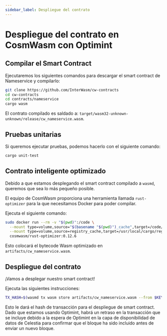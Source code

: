 ```yaml
---
sidebar_label: Despliegue del contrato
---
```


# Despliegue del contrato en CosmWasm con Optimint
<!-- markdownlint-disable MD013 -->

## Compilar el Smart Contract

Ejecutaremos los siguientes comandos para descargar el smart contract de Nameservice y compilarlo:

```sh
git clone https://github.com/InterWasm/cw-contracts
cd cw-contracts
cd contracts/nameservice
cargo wasm
```

El contrato compilado es saldado a: `target/wasm32-unknown-unknown/release/cw_nameservice.wasm`.

## Pruebas unitarias

Si queremos ejecutar pruebas, podemos hacerlo con el siguiente comando:

```sh
cargo unit-test
```

## Contrato inteligente optimizado

Debido a que estamos desplegando el smart contract compilado a `wasmd`, queremos que sea lo más pequeño posible.

El equipo de CosmWasm proporciona una herramienta llamada `rust-optimizer` para la que necesitamos Docker para poder compilar.

Ejecuta el siguiente comando:

```sh
sudo docker run --rm -v "$(pwd)":/code \
  --mount type=volume,source="$(basename "$(pwd)")_cache",target=/code/target \
  --mount type=volume,source=registry_cache,target=/usr/local/cargo/registry \
  cosmwasm/rust-optimizer:0.12.6
```

Esto colocará el bytecode Wasm optimizado en `artifacts/cw_nameservice.wasm`.

## Despliegue del contrato

¡Vamos a desplegar nuestro smart contract!

Ejecuta las siguientes instrucciones:

```sh
TX_HASH=$(wasmd tx wasm store artifacts/cw_nameservice.wasm --from $KEY_NAME --keyring-backend test $TXFLAG --output json -y | jq -r '.txhash') 
```

Esto le dará el hash de transacción para el despliegue de smart contract. Dado que estamos usando Optimint, habrá un retraso en la transacción que se incluye debido a la espera de Optimint en la capa de disponibilidad de datos de Celestia para confirmar que el bloque ha sido incluido antes de enviar un nuevo bloque.
